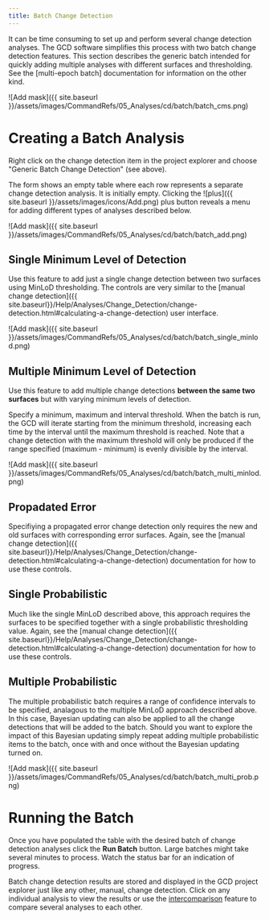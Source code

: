 ```yaml
---
title: Batch Change Detection
---
```


It can be time consuming to set up and perform several change detection analyses. The GCD software simplifies this process with two batch change detection features. This section describes the generic batch intended for quickly adding multiple analyses with different surfaces and thresholding. See the [multi-epoch batch] documentation for information on the other kind.

![Add mask]({{ site.baseurl }}/assets/images/CommandRefs/05_Analyses/cd/batch/batch_cms.png)

# Creating a Batch Analysis

Right click on the change detection item in the project explorer and choose "Generic Batch Change Detection" (see above).

The form shows an empty table where each row represents a separate change detection analysis. It is initially empty. Clicking the ![plus]({{ site.baseurl }}/assets/images/icons/Add.png) plus button reveals a menu for adding different types of analyses described below.

![Add mask]({{ site.baseurl }}/assets/images/CommandRefs/05_Analyses/cd/batch/batch_add.png)

## Single Minimum Level of Detection

Use this feature to add just a single change detection between two surfaces using MinLoD thresholding. The controls are very similar to the [manual change detection]({{ site.baseurl}}/Help/Analyses/Change_Detection/change-detection.html#calculating-a-change-detection) user interface.

![Add mask]({{ site.baseurl }}/assets/images/CommandRefs/05_Analyses/cd/batch/batch_single_minlod.png)

## Multiple Minimum Level of Detection

Use this feature to add multiple change detections **between the same two surfaces** but with varying minimum levels of detection.

Specify a minimum, maximum and interval threshold. When the batch is run, the GCD will iterate starting from the minimum threshold, increasing each time by the interval until the maximum threshold is reached. Note that a change detection with the maximum threshold will only be produced if the range specified (maximum - minimum) is evenly divisible by the interval.

![Add mask]({{ site.baseurl }}/assets/images/CommandRefs/05_Analyses/cd/batch/batch_multi_minlod.png)

## Propadated Error 

Specifiying a propagated error change detection only requires the new and old surfaces with corresponding error surfaces. Again, see the [manual change detection]({{ site.baseurl}}/Help/Analyses/Change_Detection/change-detection.html#calculating-a-change-detection) documentation for how to use these controls.

## Single Probabilistic

Much like the single MinLoD described above, this approach requires the surfaces to be specified together with a single probabilistic thresholding value.  Again, see the [manual change detection]({{ site.baseurl}}/Help/Analyses/Change_Detection/change-detection.html#calculating-a-change-detection) documentation for how to use these controls.

## Multiple Probabilistic

The multiple probabilistic batch requires a range of confidence intervals to be specified, analagous to the multiple MinLoD approach described above. In this case, Bayesian updating can also be applied to all the change detections that will be added to the batch. Should you want to explore the impact of this Bayesian updating simply repeat adding multiple probabilistic items to the batch, once with and once without the Bayesian updating turned on.

![Add mask]({{ site.baseurl }}/assets/images/CommandRefs/05_Analyses/cd/batch/batch_multi_prob.png)

# Running the Batch

Once you have populated the table with the desired batch of change detection analyses click the **Run Batch** button. Large batches might take several minutes to process. Watch the status bar for an indication of progress.

Batch change detection results are stored and displayed in the GCD project explorer just like any other, manual, change detection. Click on any individual analysis to view the results or use the [intercomparison]() feature to compare several analyses to each other.
